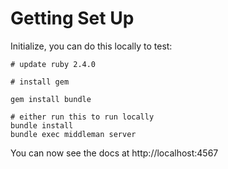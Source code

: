 # Getting Set Up

Initialize, you can do this locally to test:

```shell
# update ruby 2.4.0

# install gem

gem install bundle

# either run this to run locally
bundle install
bundle exec middleman server
```

You can now see the docs at http://localhost:4567
